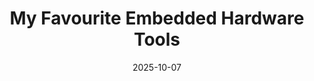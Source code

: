 ---
tags:
  - blog-post
  - draft
date: 2025-10-07
title: "My Favourite Embedded Hardware Tools"
draft: true
---
